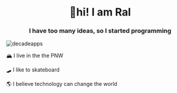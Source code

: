 <h1 align="center">👋hi! I am Ral</h2>
<h3 align="center">I have too many ideas, so I started programming</h3>

<p align="left"> <img src="https://komarev.com/ghpvc/?username=decadeapps" alt="decadeapps" /> </p>

🏔 I live in the the PNW

🛹 I like to skateboard

🌎 I believe technology can change the world
